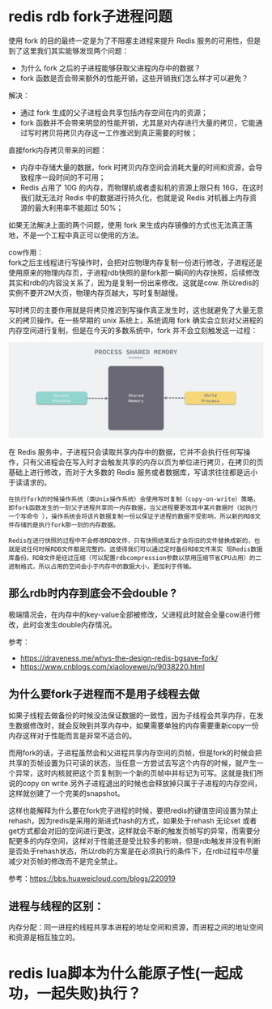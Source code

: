 # redis rdb fork子进程问题
使用 fork 的目的最终一定是为了不阻塞主进程来提升 Redis 服务的可用性，但是到了这里我们其实能够发现两个问题：
- 为什么 fork 之后的子进程能够获取父进程内存中的数据？
- fork 函数是否会带来额外的性能开销，这些开销我们怎么样才可以避免？

解决：
- 通过 fork 生成的父子进程会共享包括内存空间在内的资源；
- fork 函数并不会带来明显的性能开销，尤其是对内存进行大量的拷贝，它能通过写时拷贝将拷贝内存这一工作推迟到真正需要的时候；

直接fork内存拷贝带来的问题：
- 内存中存储大量的数据，fork 时拷贝内存空间会消耗大量的时间和资源，会导致程序一段时间的不可用；
- Redis 占用了 10G 的内存，而物理机或者虚拟机的资源上限只有 16G，在这时我们就无法对 Redis 中的数据进行持久化，也就是说 Redis 对机器上内存资源的最大利用率不能超过 50%；

如果无法解决上面的两个问题，使用 fork 来生成内存镜像的方式也无法真正落地，不是一个工程中真正可以使用的方法。

cow作用：  
fork之后主线程进行写操作时，会把对应物理内存复制一份进行修改，子进程还是使用原来的物理内存页，子进程rdb快照的是fork那一瞬间的内存快照，后续修改其实和rdb的内容没关系了，因为是复制一份出来修改。这就是cow. 所以redis的实例不要开2M大页，物理内存页越大，写时复制越慢。

写时拷贝的主要作用就是将拷贝推迟到写操作真正发生时，这也就避免了大量无意义的拷贝操作。在一些早期的 unix 系统上，系统调用 fork 确实会立刻对父进程的内存空间进行复制，但是在今天的多数系统中，fork 并不会立刻触发这一过程：

<img src="../../../imgs/fork.png" width=600px>

在 Redis 服务中，子进程只会读取共享内存中的数据，它并不会执行任何写操作，只有父进程会在写入时才会触发共享的内存以页为单位进行拷贝，在拷贝的页基础上进行修改，而对于大多数的 Redis 服务或者数据库，写请求往往都是远小于读请求的。

```在执行fork的时候操作系统（类Unix操作系统）会使用写时复制（copy-on-write）策略，即fork函数发生的一刻父子进程共享同一内存数据，当父进程要更改其中某片数据时（如执行一个写命令 ），操作系统会将该片数据复制一份以保证子进程的数据不受影响，所以新的RDB文件存储的是执行fork那一刻的内存数据。```

```Redis在进行快照的过程中不会修改RDB文件，只有快照结束后才会将旧的文件替换成新的，也就是说任何时候RDB文件都是完整的。这使得我们可以通过定时备份RDB文件来实 现Redis数据库备份。RDB文件是经过压缩（可以配置rdbcompression参数以禁用压缩节省CPU占用）的二进制格式，所以占用的空间会小于内存中的数据大小，更加利于传输。```

## 那么rdb时内存到底会不会double ?  
极端情况会，在内存中的key-value全部被修改，父进程此时就会全量cow进行修改，此时会发生double内存情况。

参考：  
- https://draveness.me/whys-the-design-redis-bgsave-fork/
- https://www.cnblogs.com/xiaolovewei/p/9038220.html

## 为什么要fork子进程而不是用子线程去做
如果子线程去做备份的时候没法保证数据的一致性，因为子线程会共享内存，在发生数据修改时，就会反映到共享内存中，如果需要单独的内存需要重新copy一份内存这样对于性能而言是非常不适合的。  

而用fork的话，子进程虽然会和父进程共享内存空间的页帧，但是fork的时候会把共享的页帧设置为只可读的状态，当任意一方尝试去写这个内存的时候，就产生一个异常，这时内核就把这个页复制到一个新的页帧中并标记为可写。这就是我们所说的copy on write.另外子进程退出的时候也会释放掉只属于子进程的内存空间，这样就创建了一个完美的snapshot。

这样也能解释为什么要在fork完子进程的时候，要把redis的键值空间设置为禁止rehash，因为redis是采用的渐进式hash的方式，如果处于rehash 无论set 或者get方式都会对旧的空间进行更改，这样就会不断的触发页帧写的异常，而需要分配更多的内存空间，这样对于性能还是受比较多的影响，但是rdb触发并没有判断是否处于rehash状态，所以rdb的方案是在必须执行的条件下，在rdb过程中尽量减少对页帧的修改而不是完全禁止。

参考：https://bbs.huaweicloud.com/blogs/220919

## 进程与线程的区别：
内存分配：同一进程的线程共享本进程的地址空间和资源，而进程之间的地址空间和资源是相互独立的。

# redis lua脚本为什么能原子性(一起成功，一起失败)执行？


